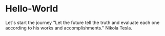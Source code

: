 # Hello-World
Let´s start the journey
"Let the future tell the truth and evaluate each one according to his works and accomplishments." Nikola Tesla.
